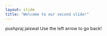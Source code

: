 ```yaml
---
layout: slide
title: "Welcome to our second slide!"
---
```

pushpraj jaiswal
Use the left arrow to go back!
